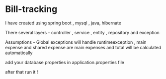 # Bill-tracking
I have created using  spring boot , mysql , java,  hibernate

There several layers - controller , service , entity , repository and exception

Assumptions - Global exceptions will handle runtimeexception , main expense and shared expense are main expenses and total will be calculated automatically


add your database properties in application.properties file 

after that run it !
